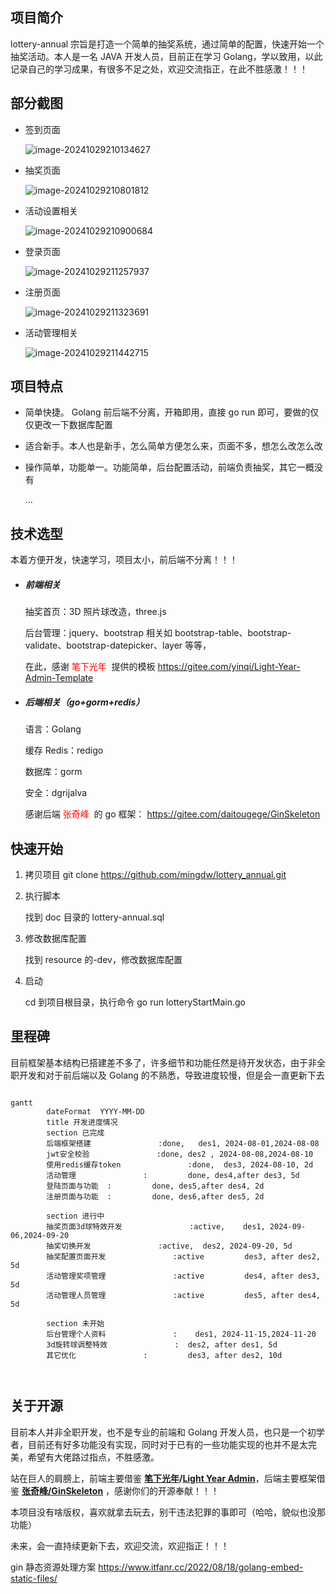 ## 项目简介

lottery-annual 宗旨是打造一个简单的抽奖系统，通过简单的配置，快速开始一个抽奖活动。本人是一名 JAVA 开发人员，目前正在学习 Golang，学以致用，以此记录自己的学习成果，有很多不足之处，欢迎交流指正，在此不胜感激！！！

## 部分截图

- 签到页面

  ![image-20241029210134627](https://github.com/mingdw/lottery_annual/blob/master/doc/img/image-20241029210134627.png)

- 抽奖页面

  ![image-20241029210801812](https://github.com/mingdw/lottery_annual/blob/master/doc/img/image-20241029210801812.png)

- 活动设置相关

  ![image-20241029210900684](https://github.com/mingdw/lottery_annual/blob/master/doc/img/image-20241029210900684.png)

- 登录页面

  ![image-20241029211257937](https://github.com/mingdw/lottery_annual/blob/master/doc/img/image-20241029211257937.png)

- 注册页面

  ![image-20241029211323691](https://github.com/mingdw/lottery_annual/blob/master/doc/img/image-20241029211323691.png)

- 活动管理相关

  ![image-20241029211442715](https://github.com/mingdw/lottery_annual/blob/master/doc/img/image-20241029211442715.png)

## 项目特点

- 简单快捷。 Golang 前后端不分离，开箱即用，直接 go run 即可，要做的仅仅更改一下数据库配置

- 适合新手。本人也是新手，怎么简单方便怎么来，页面不多，想怎么改怎么改

- 操作简单，功能单一。功能简单，后台配置活动，前端负责抽奖，其它一概没有

  ...

## 技术选型

本着方便开发，快速学习，项目太小，前后端不分离！！！

- ##### 前端相关

  抽奖首页：3D 照片球改造，three.js

  后台管理：jquery、bootstrap 相关如 bootstrap-table、bootstrap-validate、bootstrap-datepicker、layer 等等，

  在此，感谢<font color=red> 笔下光年  </font>提供的模板 <a> https://gitee.com/yinqi/Light-Year-Admin-Template</a>

- ##### 后端相关（go+gorm+redis）

  语言：Golang

  缓存 Redis：redigo

  数据库：gorm

  安全：dgrijalva

  感谢后端 <font color=red>张奇峰  </font>的 go 框架：<a><font color=red> https://gitee.com/daitougege/GinSkeleton</font></a>

## 快速开始

1. 拷贝项目 git clone https://github.com/mingdw/lottery_annual.git

2. 执行脚本

   找到 doc 目录的 lottery-annual.sql

3. 修改数据库配置

   找到 resource 的-dev，修改数据库配置

4. 启动

   cd 到项目根目录，执行命令 go run lotteryStartMain.go

## 里程碑

目前框架基本结构已搭建差不多了，许多细节和功能任然是待开发状态，由于非全职开发和对于前后端以及 Golang 的不熟悉，导致进度较慢，但是会一直更新下去

```mermaid

gantt
        dateFormat  YYYY-MM-DD
        title 开发进度情况
        section 已完成
        后端框架搭建               :done,   des1, 2024-08-01,2024-08-08
        jwt安全校验               :done, des2 , 2024-08-08,2024-08-10
        使用redis缓存token               :done,  des3, 2024-08-10, 2d
        活动管理               :         done, des4,after des3, 5d
        登陆页面与功能  :         done, des5,after des4, 2d
        注册页面与功能  :         done, des6,after des5, 2d

        section 进行中
        抽奖页面3d球特效开发               :active,    des1, 2024-09-06,2024-09-20
        抽奖切换开发               :active,  des2, 2024-09-20, 5d
        抽奖配置页面开发               :active         des3, after des2, 5d
        活动管理奖项管理               :active         des4, after des3, 5d
        活动管理人员管理               :active         des5, after des4, 5d

        section 未开始
        后台管理个人资料               :    des1, 2024-11-15,2024-11-20
        3d旋转球调整特效               :  des2, after des1, 5d
        其它优化               :         des3, after des2, 10d



```

## 关于开源

目前本人并非全职开发，也不是专业的前端和 Golang 开发人员，也只是一个初学者，目前还有好多功能没有实现，同时对于已有的一些功能实现的也并不是太完美，希望有大佬路过指点，不胜感激。

站在巨人的肩膀上，前端主要借鉴 **[笔下光年](https://gitee.com/yinqi)/[Light Year Admin](https://gitee.com/yinqi/Light-Year-Admin-Template)**，后端主要框架借鉴 <a href="https://gitee.com/daitougege/GinSkeleton"><strong>张奇峰/GinSkeleton</strong></a> ，感谢你们的开源奉献！！！

本项目没有啥版权，喜欢就拿去玩去，别干违法犯罪的事即可（哈哈，貌似也没那功能）

未来，会一直持续更新下去，欢迎交流，欢迎指正！！！

gin 静态资源处理方案 https://www.itfanr.cc/2022/08/18/golang-embed-static-files/

